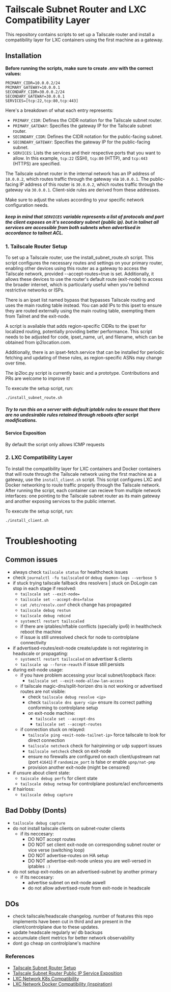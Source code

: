# Tailscale Subnet Router and LXC Compatibility Layer

This repository contains scripts to set up a Tailscale router and install a compatibility layer for LXC containers using the first machine as a gateway.

## Installation

**Before running the scripts, make sure to create .env with the correct values:**

```dotenv
PRIMARY_CIDR=10.0.0.2/24
PRIMARY_GATEWAY=10.0.0.1
SECONDARY_CIDR=30.0.0.2/24
SECONDARY_GATEWAY=30.0.0.1
SERVICES=[tcp:22,tcp:80,tcp:443]
```

Here's a breakdown of what each entry represents:

- `PRIMARY_CIDR`: Defines the CIDR notation for the Tailscale subnet router.
- `PRIMARY_GATEWAY`: Specifies the gateway IP for the Tailscale subnet router.
- `SECONDARY_CIDR`: Defines the CIDR notation for the public-facing subnet.
- `SECONDARY_GATEWAY`: Specifies the gateway IP for the public-facing subnet.
- `SERVICES`: Lists the services and their respective ports that you want to allow. In this example, `tcp:22` (SSH), `tcp:80` (HTTP), and `tcp:443` (HTTPS) are specified.

The Tailscale subnet router in the internal network has an IP address of `10.0.0.2`, which routes traffic through the gateway via `10.0.0.1`. The public-facing IP address of this router is `30.0.0.2`, which routes traffic through the gateway via `30.0.0.1`. Client-side rules are derived from these addresses.

Make sure to adjust the values according to your specific network configuration needs.

##### keep in mind that `SERVICES` variable represents a list of protocols and port the client exposes on it's secondary subnet (public ip). but in tailnet all services are accessible from both subnets when advertised in accordance to tailnet ACL.

### 1. Tailscale Router Setup

To set up a Tailscale router, use the install_subnet_route.sh script. This script configures the necessary routes and settings on your primary router, enabling other devices using this router as a gateway to access the Tailscale network, provided --accept-routes=true is set. Additionally, it allows these devices to use the router's default route (exit-node) to access the broader internet, which is particularly useful when you're behind restrictive networks or ISPs.

There is an ipset list named bypass that bypasses Tailscale routing and uses the main routing table instead. You can add IPs to this ipset to ensure they are routed externally using the main routing table, exempting them from Tailnet and the exit-node.

A script is available that adds region-specific CIDRs to the ipset for localized routing, potentially providing better performance. This script needs to be adjusted for code, ipset_name, url, and filename, which can be obtained from ip2location.com.

Additionally, there is an ipset-fetch.service that can be installed for periodic fetching and updating of these rules, as region-specific ASNs may change over time.

The ip2loc.py script is currently basic and a prototype. Contributions and PRs are welcome to improve it!

To execute the setup script, run:

```bash
./install_subnet_route.sh
```

##### Try to run this on a server with default iptable rules to ensure that there are no undesirable rules retained through reboots after script modifications.

#### Service Exposition

By default the script only allows ICMP requests

### 2. LXC Compatibility Layer

To install the compatibility layer for LXC containers and Docker containers that will route through the Tailscale network using the first machine as a gateway, use the `install_client.sh` script. This script configures LXC and Docker networking to route traffic properly through the Tailscale network. After running the script, each container can recieve from multiple network interfaces: one pointing to the Tailscale subnet router as its main gateway and another exposing services to the public internet.

To execute the setup script, run:

```bash
./install_client.sh
```

# Troubleshooting
## Common issues
- always check `tailscale status` for healthcheck issues
- check `journalctl -fu tailscaled` or `debug daemon-logs --verbose 5`
- if stuck trying tailscale fallback dns resolvers | stuck on DoLogin can stop in each stage if resolved:
    - `tailscale set --exit-node=`
    - `tailscale set --accept-dns=false`
    - `cat /etc/resolv.conf` check change has propagated
    - `tailscale debug restun`
    - `tailscale debug rebind`
    - `systemctl restart tailscaled`
    - if there are iptables/nftable conflicts (specially ipv6) in healthcheck reboot the machine
    - if issue is still unresolved check for node to controlplane connectivity
- if advertised-routes/exit-node create/update is not registering in headscale or propagating:
    - `systemctl restart tailscaled` on advertiser & clients
    - `tailscale up --force-reauth` if issue still persists
- during exit-node usage:
    - if you have problem accessing your local subnet/loopback iface:
        - `tailscale set --exit-node-allow-lan-access`
    - if tailscale magic-dns/split-horizen dns is not working or advertised routes are not visible:
        - check `tailscale debug resolve <ip>`
        - check `tailscale dns query <ip>` ensure its correct pathing conforming to controlplane setup
        - on exit-node machine:
            - `tailscale set --accept-dns`
            - `tailscale set --accept-routes`
    - if connection stuck on relayed:
        - `tailscale ping <exit-node-tailnet-ip>` force tailscale to look for direct connection
        - `tailscale netcheck` check for hairpinning or udp support issues
        - `tailscale netcheck` check on exit-node 
        - ensure no firewalls are configured on each client/upstream nat (port `41641`) if `randomize_port` is false or enable `upnp/nat-pmp`
        - provision another exit-node (might be censored)
- if unsure about client state:
    - `taiscale debug perfs` for client state
    - `tailscale debug netmap` for controlplane posture/acl encforcements
- if hairloss:
    - `tailscale debug capture`    

## Bad Dobby (Donts)
- `tailscale debug capture`
- do not install tailscale clients on subnet-router clients
    - if its neccesary:
        - DO NOT accept routes
        - DO NOT set client exit-node on corresponding subnet router or vice verse (switching loop)
        - DO NOT advertise-routes on HA setup
        - DO NOT advertise-exit-node unless you are well-versed in iptables `:)`
- do not setup exit-nodes on an advertised-subnet by another primary
    - if its neccesary:
        - advertise subnet on exit-node aswell
        - do not allow advertised-route from exit-node in headscale
## DOs
- check tailscale/headscale changelog. number of features this repo implements have been cut in third and are present in the client/controlplane due to these updates.
- update headscale regularly w/ db backups
- accumulate client metrics for better network observability
- dont go cheap on controlplane's machine

### References
- [Tailscale Subnet Router Setup](https://tailscale.com/kb/1019/subnets)
- [Tailscale Subnet Router Public IP Service Exposition](https://github.com/tailscale/tailscale/issues/10940#issuecomment-1909182044)
- [LXC Network K8s Compatibility](https://chris.heald.me/2018/docker-default-routes/)
- [LXC Network Docker Compatibility (inspiration)](https://serverfault.com/a/743314)
